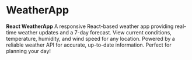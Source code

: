 # WeatherApp
**React WeatherApp**   A responsive React-based weather app providing real-time weather updates and a 7-day forecast. View current conditions, temperature, humidity, and wind speed for any location. Powered by a reliable weather API for accurate, up-to-date information. Perfect for planning your day!
